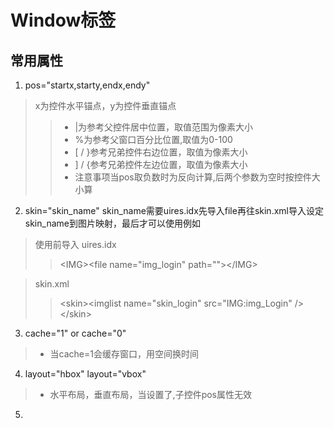 # Window标签
## 常用属性
1. pos="startx,starty,endx,endy"  
> x为控件水平锚点，y为控件垂直锚点 
>>- |为参考父控件居中位置，取值范围为像素大小  
>>- %为参考父窗口百分比位置,取值为0-100  
>>- [ / }参考兄弟控件右边位置，取值为像素大小  
>>- ] / {参考兄弟控件左边位置，取值为像素大小  
>>- 注意事项当pos取负数时为反向计算,后两个参数为空时按控件大小算
2. skin="skin_name"
skin_name需要uires.idx先导入file再往skin.xml导入设定skin_name到图片映射，最后才可以使用例如  
> 使用前导入 uires.idx
>> \<IMG\>\<file name="img_login" path=""\>\</IMG\>  

> skin.xml
>> \<skin\><imglist name="skin_login" src="IMG:img_Login" /\>\</skin\>
3. cache="1" or cache="0"
>- 当cache=1会缓存窗口，用空间换时间
4. layout="hbox" layout="vbox"
>- 水平布局，垂直布局，当设置了,子控件pos属性无效
5. 
